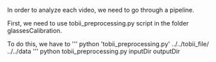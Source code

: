 In order to analyze each video, we need to go through a pipeline.

First, we need to use tobii_preprocessing.py script in the folder glassesCalibration.

To do this, we have to
'''
python 'tobii_preprocessing.py' ../../tobii_file/ ../../data
'''
python tobii_preprocessing.py inputDir outputDir
